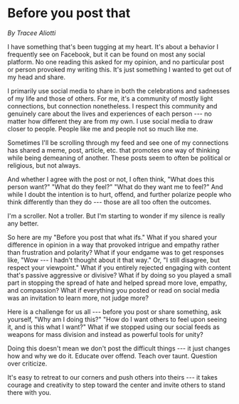 # Before you post that

_By Tracee Aliotti_

I have something that's been tugging at my heart. It's about a behavior I frequently see on Facebook, but it can be found on most any social platform. No one reading this asked for my opinion, and no particular post or person provoked my writing this. It's just something I wanted to get out of my head and share.

I primarily use social media to share in both the celebrations and sadnesses of my life and those of others. For me, it's a community of mostly light connections, but connection nonetheless. I respect this community and genuinely care about the lives and experiences of each person --- no matter how different they are from my own. I use social media to draw closer to people. People like me and people not so much like me.

Sometimes I'll be scrolling through my feed and see one of my connections has shared a meme, post, article, etc. that promotes one way of thinking while being demeaning of another. These posts seem to often be political or religious, but not always.

And whether I agree with the post or not, I often think, "What does this person want?" "What do they feel?" "What do they want me to feel?" And while I doubt the intention is to hurt, offend, and further polarize people who think differently than they do --- those are all too often the outcomes.

I'm a scroller. Not a troller. But I'm starting to wonder if my silence is really any better.

So here are my "Before you post that what ifs." What if you shared your difference in opinion in a way that provoked intrigue and empathy rather than frustration and polarity? What if your endgame was to get responses like, "Wow --- I hadn't thought about it that way." Or, "I still disagree, but respect your viewpoint." What if you entirely rejected engaging with content that's passive aggressive or divisive? What if by doing so you played a small part in stopping the spread of hate and helped spread more love, empathy, and compassion? What if everything you posted or read on social media was an invitation to learn more, not judge more?

Here is a challenge for us all --- before you post or share something, ask yourself, "Why am I doing this?" "How do I want others to feel upon seeing it, and is this what I want?" What if we stopped using our social feeds as weapons for mass division and instead as powerful tools for unity?

Doing this doesn't mean we don't post the difficult things --- it just changes how and why we do it. Educate over offend. Teach over taunt. Question over criticize.

It's easy to retreat to our corners and push others into theirs --- it takes courage and creativity to step toward the center and invite others to stand there with you.
